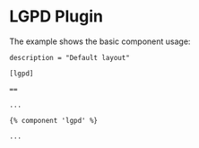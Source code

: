 # LGPD Plugin

The example shows the basic component usage:

	description = "Default layout"

    [lgpd]

    ==

    ...

    {% component 'lgpd' %}

    ...